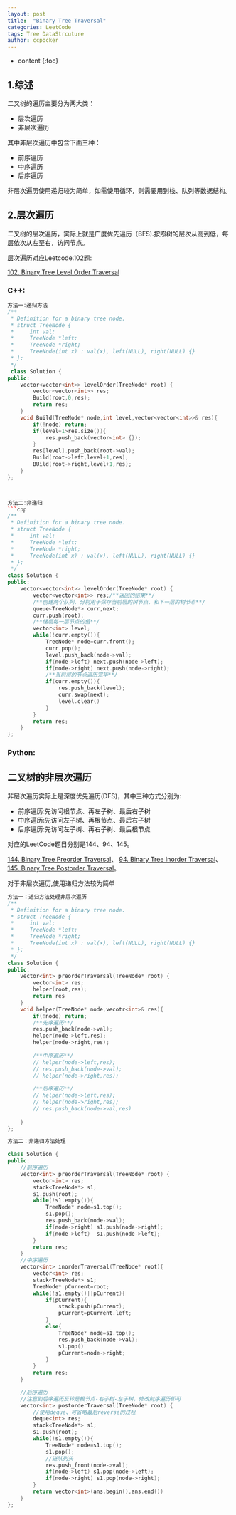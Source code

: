 ```yaml
---
layout: post
title:  "Binary Tree Traversal"
categories: LeetCode
tags: Tree DataStrcuture 
author: ccpocker
---
```


* content
{:toc}


## 1.综述

二叉树的遍历主要分为两大类：
* 层次遍历
* 非层次遍历

其中非层次遍历中包含下面三种：
* 前序遍历
* 中序遍历
* 后序遍历

非层次遍历使用递归较为简单，如需使用循环，则需要用到栈、队列等数据结构。

## 2.层次遍历
二叉树的层次遍历，实际上就是广度优先遍历（BFS).按照树的层次从高到低，每层依次从左至右，访问节点。

层次遍历对应Leetcode.102题:

[102. Binary Tree Level Order Traversal]("https://leetcode.com/problems/binary-tree-level-order-traversal/description/")

### C++:

```cpp
方法一:递归方法
/**
 * Definition for a binary tree node.
 * struct TreeNode {
 *     int val;
 *     TreeNode *left;
 *     TreeNode *right;
 *     TreeNode(int x) : val(x), left(NULL), right(NULL) {}
 * };
 */
 class Solution {
public:
    vector<vector<int>> levelOrder(TreeNode* root) {
        vector<vector<int>> res;
        Build(root,0,res);
        return res;
    }
    void Build(TreeNode* node,int level,vector<vector<int>>& res){
        if(!node) return;
        if(level+1>res.size()){
            res.push_back(vector<int> {});
        }
        res[level].push_back(root->val);
        Build(root->left,level+1,res);
        BUild(root->right,level+1,res);
    }
};



方法二:非递归
```cpp
/**
 * Definition for a binary tree node.
 * struct TreeNode {
 *     int val;
 *     TreeNode *left;
 *     TreeNode *right;
 *     TreeNode(int x) : val(x), left(NULL), right(NULL) {}
 * };
 */
class Solution {
public:
    vector<vector<int>> levelOrder(TreeNode* root) {
        vector<vector<int>> res;/**返回的结果**/
        /**创建两个队列，分别用于保存当前层的树节点，和下一层的树节点**/
        queue<TreeNode*> curr,next;
        curr.push(root);
        /**储层每一层节点的值**/
        vector<int> level;
        while(!curr.empty()){
            TreeNode* node=curr.front();
            curr.pop();
            level.push_back(node->val);
            if(node->left) next.push(node->left);
            if(node->right) next.push(node->right);
            /**当前层的节点遍历完毕**/
            if(curr.empty()){
                res.push_back(level);
                curr.swap(next);
                level.clear()
            }
        }
        return res;
    }
};
```

### Python:

## 二叉树的非层次遍历
非层次遍历实际上是深度优先遍历(DFS)，其中三种方式分别为:
* 前序遍历:先访问根节点、再左子树、最后右子树
* 中序遍历:先访问左子树、再根节点、最后右子树
* 后序遍历:先访问左子树、再右子树、最后根节点

对应的LeetCode题目分别是144、94、145。

[144. Binary Tree Preorder Traversal](https://leetcode.com/problems/binary-tree-preorder-traversal/description/)、
[94. Binary Tree Inorder Traversal](https://leetcode.com/problems/binary-tree-inorder-traversal/description/)、
[145. Binary Tree Postorder Traversal](https://leetcode.com/problems/binary-tree-postorder-traversal/description/)。

对于非层次遍历,使用递归方法较为简单

``` cpp
方法一：递归方法处理非层次遍历
/**
 * Definition for a binary tree node.
 * struct TreeNode {
 *     int val;
 *     TreeNode *left;
 *     TreeNode *right;
 *     TreeNode(int x) : val(x), left(NULL), right(NULL) {}
 * };
 */
class Solution {
public:
    vector<int> preorderTraversal(TreeNode* root) {
        vector<int> res;
        helper(root,res);
        return res
    }
    void helper(TreeNode* node,vecotr<int>& res){
        if(!node) return;
        /**先序遍历**/
        res.push_back(node->val);
        helper(node->left,res);
        helper(node->right,res);
        
        /**中序遍历**/
        // helper(node->left,res);
        // res.push_back(node->val);
        // helper(node->right,res);
        
        /**后序遍历**/
        // helper(node->left,res);
        // helper(node->right,res);
        // res.push_back(node->val,res)
        
    }
};

方法二：非递归方法处理

class Solution {
public:
    //前序遍历
    vector<int> preorderTraversal(TreeNode* root) {
        vector<int> res;
        stack<TreeNode*> s1;
        s1.push(root);
        while(!s1.empty()){
            TreeNode* node=s1.top();
            s1.pop();
            res.push_back(node->val);
            if(node->right) s1.push(node->right);
            if(node->left)  s1.push(node->left);
        }
        return res;
    }
    //中序遍历
    vector<int> inorderTraversal(TreeNode* root){
        vector<int> res;
        stack<TreeNode*> s1;
        TreeNode* pCurrent=root;
        while(!s1.empty()||pCurrent){
            if(pCurrent){
                stack.push(pCurrent);
                pCurrent=pCurrent.left;
            }
            else{
                TreeNode* node=s1.top();
                res.push_back(node->val);
                s1.pop()
                pCurrent=node->right;
            }
        }
        return res;
    }

    //后序遍历
    //注意到后序遍历反转是根节点-右子树-左子树，修改前序遍历即可
    vector<int> postorderTraversal(TreeNode* root) {
        //使用deque、可省略最后reverse的过程
        deque<int> res;
        stack<TreeNode*> s1;
        s1.push(root);
        while(!s1.empty()){
            TreeNode* node=s1.top();
            s1.pop();
            //进队列头
            res.push_front(node->val);
            if(node->left) s1.pop(node->left);
            if(node->right) s1.pop(node->right);
        }
        return vector<int>(ans.begin(),ans.end())
    }
};
```

